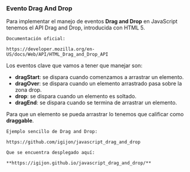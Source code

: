 ### Evento Drag And Drop

Para implementar el manejo de eventos **Drag and Drop** en JavaScript tenemos el API Drag and Drop, introducida con HTML 5.

```{note}
Documentación oficial:

https://developer.mozilla.org/en-US/docs/Web/API/HTML_Drag_and_Drop_API

```

Los eventos clave que vamos a tener que manejar son:
- **dragStart**: se dispara cuando comenzamos a arrastrar un elemento.
- **dragOver**: se dispara cuando un elemento arrastrado pasa sobre la zona drop.
- **drop**: se dispara cuando un elemento es soltado.
- **dragEnd**: se dispara cuando se termina de arrastrar un elemento.

Para que un elemento se pueda arrastrar lo tenemos que calificar como **draggable**.


```{warning}
Ejemplo sencillo de Drag and Drop:

https://github.com/igijon/javascript_drag_and_drop

Que se encuentra desplegado aquí: 

**https://igijon.github.io/javascript_drag_and_drop/**

```